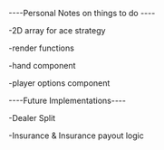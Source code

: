 ----Personal Notes on things to do ----

-2D array for ace strategy

-render functions

-hand component

-player options component


----Future Implementations----

-Dealer Split

-Insurance & Insurance payout logic


